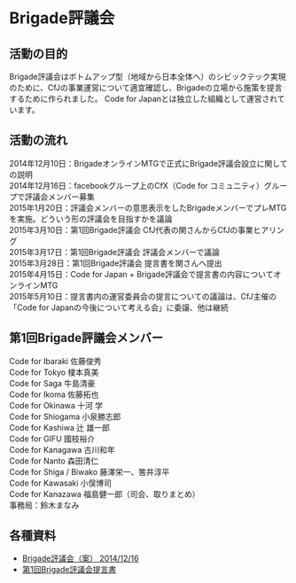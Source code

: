 # Brigade評議会
## 活動の目的
Brigade評議会はボトムアップ型（地域から日本全体へ）のシビックテック実現のために、CfJの事業運営について適宜確認し、Brigadeの立場から施策を提言するために作られました。
Code for Japanとは独立した組織として運営されています。

## 活動の流れ
2014年12月10日：BrigadeオンラインMTGで正式にBrigade評議会設立に関しての説明  
2014年12月16日：facebookグループ上のCfX（Code for コミュニティ）グループで評議会メンバー募集  
2015年1月20日：評議会メンバーの意思表示をしたBrigadeメンバーでプレMTGを実施。どういう形の評議会を目指すかを議論  
2015年3月10日：第1回Brigade評議会 CfJ代表の関さんからCfJの事業ヒアリング  
2015年3月17日：第1回Brigade評議会 評議会メンバーで議論  
2015年3月28日：第1回Brigade評議会 提言書を関さんへ提出  
2015年4月15日：Code for Japan + Brigade評議会で提言書の内容についてオンラインMTG  
2015年5月10日：提言書内の運営委員会の提言についての議論は、CfJ主催の「Code for Japanの今後について考える会」に委譲、他は継続

## 第1回Brigade評議会メンバー

Code for Ibaraki 佐藤俊秀  
Code for Tokyo 榎本真美  
Code for Saga 牛島清豪  
Code for Ikoma 佐藤拓也  
Code for Okinawa 十河 学  
Code for Shiogama 小泉勝志郎  
Code for Kashiwa 辻 雄一郎  
Code for GIFU 國枝裕介  
Code for Kanagawa 古川和年  
Code for Nanto 森田清仁  
Code for Shiga / Biwako 藤澤栄一、筈井淳平  
Code for Kawasaki 小俣博司  
Code for Kanazawa 福島健一郎（司会、取りまとめ）  
事務局：鈴木まなみ

## 各種資料

* [Brigade評議会（案） 2014/12/16][1]
* [第1回Brigade評議会提言書][2]

[1]:https://drive.google.com/file/d/0Bwf4FtjPFTdqYVBYWnhQVThSMFU/view
[2]:https://drive.google.com/file/d/0Bwf4FtjPFTdqSW9FME1MRkhTdE0/view?usp=sharing

